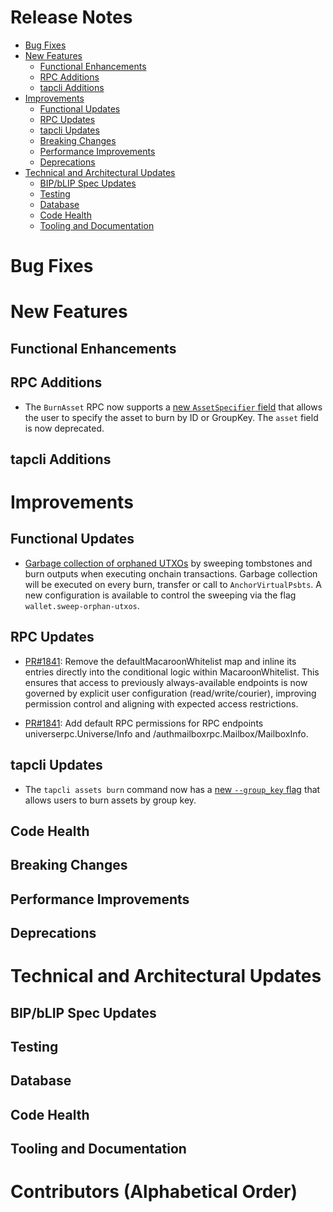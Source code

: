 # Release Notes
- [Bug Fixes](#bug-fixes)
- [New Features](#new-features)
    - [Functional Enhancements](#functional-enhancements)
    - [RPC Additions](#rpc-additions)
    - [tapcli Additions](#tapcli-additions)
- [Improvements](#improvements)
    - [Functional Updates](#functional-updates)
    - [RPC Updates](#rpc-updates)
    - [tapcli Updates](#tapcli-updates)
    - [Breaking Changes](#breaking-changes)
    - [Performance Improvements](#performance-improvements)
    - [Deprecations](#deprecations)
- [Technical and Architectural Updates](#technical-and-architectural-updates)
    - [BIP/bLIP Spec Updates](#bipblip-spec-updates)
    - [Testing](#testing)
    - [Database](#database)
    - [Code Health](#code-health)
    - [Tooling and Documentation](#tooling-and-documentation)

# Bug Fixes

# New Features

## Functional Enhancements

## RPC Additions

- The `BurnAsset` RPC now supports a 
  [new `AssetSpecifier` field](https://github.com/lightninglabs/taproot-assets/pull/1812)
  that allows the user to  specify the asset to burn by ID or GroupKey.
  The `asset` field is now deprecated.

## tapcli Additions

# Improvements

## Functional Updates

- [Garbage collection of orphaned UTXOs](https://github.com/lightninglabs/taproot-assets/pull/1832)
  by sweeping tombstones and burn outputs when executing onchain transactions.
  Garbage collection will be executed on every burn, transfer or call to
  `AnchorVirtualPsbts`. A new configuration is available to control the sweeping 
  via the flag `wallet.sweep-orphan-utxos`.

## RPC Updates

- [PR#1841](https://github.com/lightninglabs/taproot-assets/pull/1841): Remove
  the defaultMacaroonWhitelist map and inline its entries directly
  into the conditional logic within MacaroonWhitelist. This ensures that
  access to previously always-available endpoints is now governed by
  explicit user configuration (read/write/courier), improving permission
  control and aligning with expected access restrictions.

- [PR#1841](https://github.com/lightninglabs/taproot-assets/pull/1841): Add
  default RPC permissions for RPC endpoints universerpc.Universe/Info and
  /authmailboxrpc.Mailbox/MailboxInfo.

## tapcli Updates

- The `tapcli assets burn` command now has a
  [new `--group_key` flag](https://github.com/lightninglabs/taproot-assets/pull/1812)
  that allows users to burn assets by group key.

## Code Health

## Breaking Changes

## Performance Improvements

## Deprecations

# Technical and Architectural Updates

## BIP/bLIP Spec Updates

## Testing

## Database

## Code Health

## Tooling and Documentation

# Contributors (Alphabetical Order)
